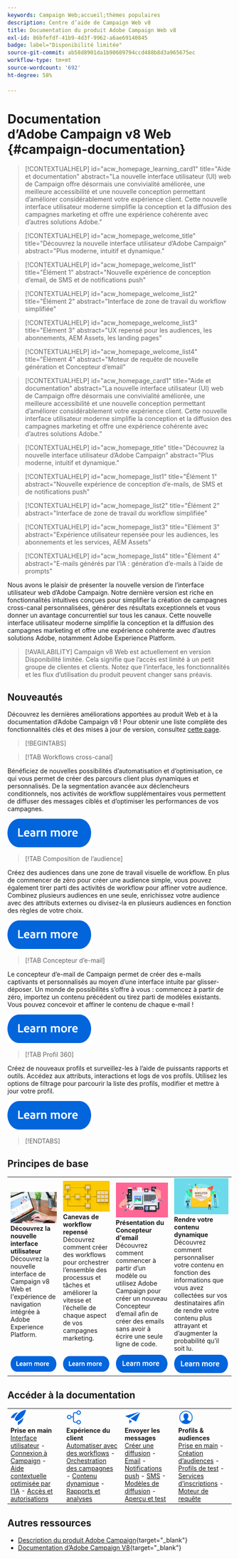 ```yaml
---
keywords: Campaign Web;accueil;thèmes populaires
description: Centre d’aide de Campaign Web v8
title: Documentation du produit Adobe Campaign Web v8
exl-id: 86bfefdf-41b9-4d3f-9962-a6ae69140845
badge: label="Disponibilité limitée"
source-git-commit: ab58d8901da1b90609794ccd488b8d3a965675ec
workflow-type: tm+mt
source-wordcount: '692'
ht-degree: 58%

---
```


# Documentation d’Adobe Campaign v8 Web {#campaign-documentation}

>[!CONTEXTUALHELP]
>id="acw_homepage_learning_card1"
>title="Aide et documentation"
>abstract="La nouvelle interface utilisateur (UI) web de Campaign offre désormais une convivialité améliorée, une meilleure accessibilité et une nouvelle conception permettant d’améliorer considérablement votre expérience client. Cette nouvelle interface utilisateur moderne simplifie la conception et la diffusion des campagnes marketing et offre une expérience cohérente avec d’autres solutions Adobe."

>[!CONTEXTUALHELP]
>id="acw_homepage_welcome_title"
>title="Découvrez la nouvelle interface utilisateur d’Adobe Campaign"
>abstract="Plus moderne, intuitif et dynamique."

>[!CONTEXTUALHELP]
>id="acw_homepage_welcome_list1"
>title="Élément 1"
>abstract="Nouvelle expérience de conception d’email, de SMS et de notifications push"

>[!CONTEXTUALHELP]
>id="acw_homepage_welcome_list2"
>title="Élément 2"
>abstract="Interface de zone de travail du workflow simplifiée"

>[!CONTEXTUALHELP]
>id="acw_homepage_welcome_list3"
>title="Elément 3"
>abstract="UX repensé pour les audiences, les abonnements, AEM Assets, les landing pages"

>[!CONTEXTUALHELP]
>id="acw_homepage_welcome_list4"
>title="Élément 4"
>abstract="Moteur de requête de nouvelle génération et Concepteur d’email"

<!--
>[!CONTEXTUALHELP]
>id="acw_homepage_welcome_list5"
>title="Item 5"
>abstract="Additional Item"-->

<!-- TO REMOVE BELOW-->

>[!CONTEXTUALHELP]
>id="acw_homepage_card1"
>title="Aide et documentation"
>abstract="La nouvelle interface utilisateur (UI) web de Campaign offre désormais une convivialité améliorée, une meilleure accessibilité et une nouvelle conception permettant d’améliorer considérablement votre expérience client. Cette nouvelle interface utilisateur moderne simplifie la conception et la diffusion des campagnes marketing et offre une expérience cohérente avec d’autres solutions Adobe."

>[!CONTEXTUALHELP]
>id="acw_homepage_title"
>title="Découvrez la nouvelle interface utilisateur d’Adobe Campaign"
>abstract="Plus moderne, intuitif et dynamique."

>[!CONTEXTUALHELP]
>id="acw_homepage_list1"
>title="Élément 1"
>abstract="Nouvelle expérience de conception d’e-mails, de SMS et de notifications push"

>[!CONTEXTUALHELP]
>id="acw_homepage_list2"
>title="Élément 2"
>abstract="Interface de zone de travail du workflow simplifiée"

>[!CONTEXTUALHELP]
>id="acw_homepage_list3"
>title="Elément 3"
>abstract="Expérience utilisateur repensée pour les audiences, les abonnements et les services, AEM Assets"

>[!CONTEXTUALHELP]
>id="acw_homepage_list4"
>title="Élément 4"
>abstract="E-mails générés par l’IA : génération d’e-mails à l’aide de prompts"

<!--TO REMOVE ABOVE-->

Nous avons le plaisir de présenter la nouvelle version de l’interface utilisateur web d’Adobe Campaign. Notre dernière version est riche en fonctionnalités intuitives conçues pour simplifier la création de campagnes cross-canal personnalisées, générer des résultats exceptionnels et vous donner un avantage concurrentiel sur tous les canaux. Cette nouvelle interface utilisateur moderne simplifie la conception et la diffusion des campagnes marketing et offre une expérience cohérente avec d’autres solutions Adobe, notamment Adobe Experience Platform.

>[!AVAILABILITY]
> Campaign v8 Web est actuellement en version Disponibilité limitée. Cela signifie que l’accès est limité à un petit groupe de clientes et clients. Notez que l’interface, les fonctionnalités et les flux d’utilisation du produit peuvent changer sans préavis.

## Nouveautés

Découvrez les dernières améliorations apportées au produit Web et à la documentation d’Adobe Campaign v8 ! Pour obtenir une liste complète des fonctionnalités clés et des mises à jour de version, consultez [cette page](rn/whats-new.md).

>[!BEGINTABS]

>[!TAB Workflows cross-canal]

Bénéficiez de nouvelles possibilités d’automatisation et d’optimisation, ce qui vous permet de créer des parcours client plus dynamiques et personnalisés. De la segmentation avancée aux déclencheurs conditionnels, nos activités de workflow supplémentaires vous permettent de diffuser des messages ciblés et d’optimiser les performances de vos campagnes.

[![image](assets/do-not-localize/learn-more-button.svg)](workflows/gs-workflows.md)

>[!TAB Composition de l’audience]

Créez des audiences dans une zone de travail visuelle de workflow. En plus de commencer de zéro pour créer une audience simple, vous pouvez également tirer parti des activités de workflow pour affiner votre audience. Combinez plusieurs audiences en une seule, enrichissez votre audience avec des attributs externes ou divisez-la en plusieurs audiences en fonction des règles de votre choix.

[![image](assets/do-not-localize/learn-more-button.svg)](audience/create-audience.md)

>[!TAB Concepteur d’e-mail]

Le concepteur d’e-mail de Campaign permet de créer des e-mails captivants et personnalisés au moyen d’une interface intuite par glisser-déposer. Un monde de possibilités s’offre à vous : commencez à partir de zéro, importez un contenu précédent ou tirez parti de modèles existants. Vous pouvez concevoir et affiner le contenu de chaque e-mail !

[![image](assets/do-not-localize/learn-more-button.svg)](email/get-started-email-designer.md)

>[!TAB Profil 360]

Créez de nouveaux profils et surveillez-les à l’aide de puissants rapports et outils. Accédez aux attributs, interactions et logs de vos profils. Utilisez les options de filtrage pour parcourir la liste des profils, modifier et mettre à jour votre profil.

[![image](assets/do-not-localize/learn-more-button.svg)](audience/gs-audiences-recipients.md)

>[!ENDTABS]

## Principes de base

<table style="table-layout:fixed">
  <tr style="border: 0;">
    <td>
    <a href="get-started/user-interface.md"><img src="assets/do-not-localize/menu-ui.jpeg"></a>
    <div><strong>Découvrez la nouvelle interface utilisateur</strong><br/>Découvrez la nouvelle interface de Campaign v8 Web et l'expérience de navigation intégrée à Adobe Experience Platform.</div>
    </td>
    <td>
    <a href="workflows/gs-workflows.md"><img src="assets/do-not-localize/menu-workflows.jpeg"></a>
    <div><strong>Canevas de workflow repensé</strong><br/>Découvrez comment créer des workflows pour orchestrer l’ensemble des processus et tâches et améliorer la vitesse et l’échelle de chaque aspect de vos campagnes marketing.</div><br/>
    </td>
    <td>
    <a href="email/get-started-email-designer.md"><img src="assets/do-not-localize/menu-email.png"></a>
    <div><strong>Présentation du Concepteur d'email</strong><br/>Découvrez comment commencer à partir d’un modèle ou utilisez Adobe Campaign pour créer un nouveau Concepteur d’email afin de créer des emails sans avoir à écrire une seule ligne de code.
    </div></td>
    <td>
    <a href="personalization/gs-personalization.md"><img src="assets/do-not-localize/menu-dynamic.png"></a>
    <div><strong>Rendre votre contenu dynamique</strong><br/>Découvrez comment personnaliser votre contenu en fonction des informations que vous avez collectées sur vos destinataires afin de rendre votre contenu plus attrayant et d’augmenter la probabilité qu’il soit lu.</div>
    </td>
  </tr>
  <tr style="border: 0;">
    <td align="center"><a href="get-started/user-interface.md"><img src="assets/do-not-localize/learn-more-button.svg"></a></td>
    <td align="center"><a href="workflows/gs-workflows.md"><img src="assets/do-not-localize/learn-more-button.svg"></a></td>
    <td align="center"><a href="email/get-started-email-designer.md"><img src="assets/do-not-localize/learn-more-button.svg"></a></td>
    <td align="center"><a href="personalization/gs-personalization.md"><img src="assets/do-not-localize/learn-more-button.svg"></a></td>
    </tr>
</table>

## Accéder à la documentation

<table style="table-layout:auto">
  <tr style="border: 0;">
    <td>
      <img src="assets/do-not-localize/icon-start.svg" width="35px">
    <br/>
      <strong>Prise en main</strong><br/><a href="get-started/user-interface.md">Interface utilisateur</a> - <a href="get-started/connect-to-campaign.md">Connexion à Campaign</a> - <a href="get-started/using-ai.md">Aide contextuelle optimisée par l’IA</a> - <a href="get-started/permissions.md">Accès et autorisations</a>
    </td>
    <td>
      <img src="assets/do-not-localize/icon-experience.svg" width="35px">
    <br/>
      <strong>Expérience du client</strong><br/><a href="workflows/gs-workflows.md" target="_blank">Automatiser avec des workflows</a> - <a href="campaigns/gs-campaigns.md" target="_blank">Orchestration des campagnes</a> - <a href="personalization/gs-personalization.md">Contenu dynamique</a> - <a href="reporting/gs-reports.md">Rapports et analyses</a>
    </td>
    <td>
      <img src="assets/do-not-localize/icon-message.svg" width="35px">
    <br/>
      <strong>Envoyer les messages</strong><br/><a href="msg/gs-deliveries.md">Créer une diffusion</a> - <a href="email/create-email.md">Email</a> -  <a href="push/gs-push.md">Notifications push</a> - <a href="sms/gs-sms.md">SMS</a> - <a href="msg/delivery-template.md">Modèles de diffusion</a> - <a href="preview-test/preview-test.md">Aperçu et test</a> 
    </td>
    <td>
      <img src="assets/do-not-localize/icon_profile.svg" width="35px">
    <br/>
      <strong>Profils &amp; audiences</strong><br/><a href="audience/gs-audiences-recipients.md">Prise en main</a> - <a href="audience/create-audience.md">Création d’audiences</a> - <a href="audience/test-profiles.md">Profils de test</a> - <a href="audience/manage-services.md">Services d’inscriptions</a> - <a href="query/query-modeler-overview.md">Moteur de requête</a>
    </td>
  </tr>
</table>

## Autres ressources

* [Description du produit Adobe Campaign](https://helpx.adobe.com/fr/legal/product-descriptions/adobe-campaign-managed-cloud-services.html){target="_blank"}
* [Documentation d’Adobe Campaign V8](https://experienceleague.adobe.com/docs/campaign-v8.html?lang=fr){target="_blank"}